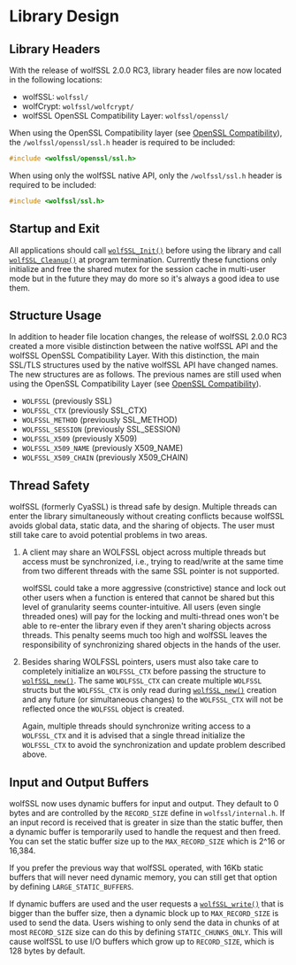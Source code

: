 # Library Design

## Library Headers

With the release of wolfSSL 2.0.0 RC3, library header files are now located in the following locations:

* wolfSSL: `wolfssl/`
* wolfCrypt: `wolfssl/wolfcrypt/`
* wolfSSL OpenSSL Compatibility Layer: `wolfssl/openssl/`

When using the OpenSSL Compatibility layer (see [OpenSSL Compatibility](chapter13.md#openssl-compatibility)), the `/wolfssl/openssl/ssl.h` header is required to be included:

```c
#include <wolfssl/openssl/ssl.h>
```

When using only the wolfSSL native API, only the `/wolfssl/ssl.h` header is required to be included:

```c
#include <wolfssl/ssl.h>
```

## Startup and Exit

All applications should call [`wolfSSL_Init()`](https://www.wolfssl.com/doxygen/group__TLS.html#gae2a25854de5230820a6edf16281d8fd7) before using the library and call [`wolfSSL_Cleanup()`](https://www.wolfssl.com/doxygen/group__TLS.html#gae9840467c69fd63eb606e74f8e3af294) at program termination. Currently these functions only initialize and free the shared mutex for the session cache in multi-user mode but in the future they may do more so it's always a good idea to use them.

## Structure Usage

In addition to header file location changes, the release of wolfSSL 2.0.0 RC3 created a more visible distinction between the native wolfSSL API and the wolfSSL OpenSSL Compatibility Layer.  With this distinction, the main SSL/TLS structures used by the native wolfSSL API have changed names.  The new structures are as follows.  The previous names are still used when using the OpenSSL Compatibility Layer (see [OpenSSL Compatibility](chapter13.md#openssl-compatibility)).

* `WOLFSSL`			(previously SSL)
* `WOLFSSL_CTX`		(previously SSL_CTX)
* `WOLFSSL_METHOD`		(previously SSL_METHOD)
* `WOLFSSL_SESSION`	(previously SSL_SESSION)
* `WOLFSSL_X509`		(previously X509)
* `WOLFSSL_X509_NAME`	(previously X509_NAME)
* `WOLFSSL_X509_CHAIN`	(previously X509_CHAIN)

## Thread Safety

wolfSSL (formerly CyaSSL) is thread safe by design. Multiple threads can enter the library simultaneously without creating conflicts because wolfSSL avoids global data, static data, and the sharing of objects. The user must still take care to avoid potential problems in two areas.

1. A client may share an WOLFSSL object across multiple threads but access must be synchronized, i.e., trying to read/write at the same time from two different threads with the same SSL pointer is not supported.

    wolfSSL could take a more aggressive (constrictive) stance and lock out other users when a function is entered that cannot be shared but this level of granularity seems counter-intuitive. All users (even single threaded ones) will pay for the locking and multi-thread ones won't be able to re-enter the library even if they aren't sharing objects across threads. This penalty seems much too high and wolfSSL leaves the responsibility of synchronizing shared objects in the hands of the user.

2. Besides sharing WOLFSSL pointers, users must also take care to completely initialize an `WOLFSSL_CTX` before passing the structure to [`wolfSSL_new()`](https://www.wolfssl.com/doxygen/group__Setup.html#ga3b1873a50ef7fcee4e2cc8968c81b6c9). The same `WOLFSSL_CTX` can create multiple `WOLFSSL` structs but the `WOLFSSL_CTX` is only read during [`wolfSSL_new()`](https://www.wolfssl.com/doxygen/group__Setup.html#ga3b1873a50ef7fcee4e2cc8968c81b6c9) creation and any future (or simultaneous changes) to the `WOLFSSL_CTX` will not be reflected once the `WOLFSSL` object is created.

    Again, multiple threads should synchronize writing access to a `WOLFSSL_CTX` and it is advised that a single thread initialize the `WOLFSSL_CTX` to avoid the synchronization and update problem described above.

## Input and Output Buffers

wolfSSL now uses dynamic buffers for input and output. They default to 0 bytes and are controlled by the `RECORD_SIZE` define in `wolfssl/internal.h`. If an input record is received that is greater in size than the static buffer, then a dynamic buffer is temporarily used to handle the request and then freed. You can set the static buffer size up to the `MAX_RECORD_SIZE` which is 2^16 or 16,384.

If you prefer the previous way that wolfSSL operated, with 16Kb static buffers that will never need dynamic memory, you can still get that option by defining `LARGE_STATIC_BUFFERS`.

If dynamic buffers are used and the user requests a [`wolfSSL_write()`](https://www.wolfssl.com/doxygen/group__IO.html#ga74b924a81e9efdf66d074690e5f53ef1) that is bigger than the buffer size, then a dynamic block up to `MAX_RECORD_SIZE` is used to send the data. Users wishing to only send the data in chunks of at most `RECORD_SIZE` size can do this by defining `STATIC_CHUNKS_ONLY`.  This will cause wolfSSL to use I/O buffers which grow up to `RECORD_SIZE`, which is 128 bytes by default.
